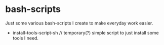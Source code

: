 # bash-scripts
Just some various bash-scripts I create to make everyday work easier.

- install-tools-script-sh // temporary(?) simple script to just install some tools I need.
